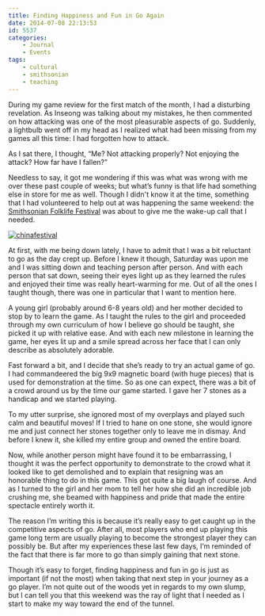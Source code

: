 ```yaml
---
title: Finding Happiness and Fun in Go Again
date: 2014-07-08 22:13:53
id: 5537
categories:
	- Journal
	- Events
tags:
	- cultural
	- smithsonian
	- teaching
---
```


During my game review for the first match of the month, I had a disturbing revelation. As Inseong was talking about my mistakes, he then commented on how attacking was one of the most pleasurable aspects of go. Suddenly, a lightbulb went off in my head as I realized what had been missing from my games all this time: I had forgotten how to attack.

As I sat there, I thought, “Me? Not attacking properly? Not enjoying the attack? How far have I fallen?”

Needless to say, it got me wondering if this was what was wrong with me over these past couple of weeks; but what’s funny is that life had something else in store for me as well. Though I didn't know it at the time, something that I had volunteered to help out at was happening the same weekend: the [Smithsonian Folklife Festival](http://www.festival.si.edu "Smithsonian Folklife Festival Official Page") was about to give me the wake-up call that I needed.

[![chinafestival](http://www.bengozen.com/wp-content/uploads/2014/07/chinafestival.jpg)](http://www.bengozen.com/wp-content/uploads/2014/07/chinafestival.jpg)

At first, with me being down lately, I have to admit that I was a bit reluctant to go as the day crept up. Before I knew it though, Saturday was upon me and I was sitting down and teaching person after person. And with each person that sat down, seeing their eyes light up as they learned the rules and enjoyed their time was really heart-warming for me. Out of all the ones I taught though, there was one in particular that I want to mention here.

A young girl (probably around 6-8 years old) and her mother decided to stop by to learn the game. As I taught the rules to the girl and proceeded through my own curriculum of how I believe go should be taught, she picked it up with relative ease. And with each new milestone in learning the game, her eyes lit up and a smile spread across her face that I can only describe as absolutely adorable.

Fast forward a bit, and I decide that she’s ready to try an actual game of go. I had commandeered the big 9x9 magnetic board (with huge pieces) that is used for demonstration at the time. So as one can expect, there was a bit of a crowd around us by the time our game started. I gave her 7 stones as a handicap and we started playing.

To my utter surprise, she ignored most of my overplays and played such calm and beautiful moves! If I tried to hane on one stone, she would ignore me and just connect her stones together only to leave me in dismay. And before I knew it, she killed my entire group and owned the entire board.

Now, while another person might have found it to be embarrassing, I thought it was the perfect opportunity to demonstrate to the crowd what it looked like to get demolished and to explain that resigning was an honorable thing to do in this game. This got quite a big laugh of course. And as I turned to the girl and her mom to tell her how she did an incredible job crushing me, she beamed with happiness and pride that made the entire spectacle entirely worth it.

The reason I’m writing this is because it’s really easy to get caught up in the competitive aspects of go. After all, most players who end up playing this game long term are usually playing to become the strongest player they can possibly be. But after my experiences these last few days, I’m reminded of the fact that there is far more to go than simply gaining that next stone.

Though it’s easy to forget, finding happiness and fun in go is just as important (if not the most) when taking that next step in your journey as a go player. I’m not quite out of the woods yet in regards to my own slump, but I can tell you that this weekend was the ray of light that I needed as I start to make my way toward the end of the tunnel.